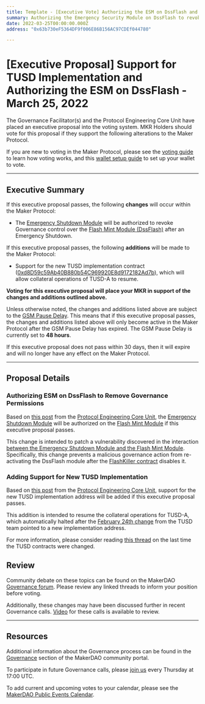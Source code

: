 ```yaml
---
title: Template - [Executive Vote] Authorizing the ESM on DssFlash and Adding Support for TUSD Implementation - March 25, 2022
summary: Authorizing the Emergency Security Module on DssFlash to revoke governance control after Emergency Shutdown and adding support for the new TUSD implementation.
date: 2022-03-25T00:00:00.000Z
address: "0x63b730eF5364DF9f006E86B156AC97CDEf044780"

---
```

# [Executive Proposal] Support for TUSD Implementation and Authorizing the ESM on DssFlash - March 25, 2022

The Governance Facilitator(s) and the Protocol Engineering Core Unit have placed an executive proposal into the voting system. MKR Holders should vote for this proposal if they support the following alterations to the Maker Protocol.

If you are new to voting in the Maker Protocol, please see the [voting guide](https://community-development.makerdao.com/en/learn/governance/how-voting-works/) to learn how voting works, and this [wallet setup guide](https://community-development.makerdao.com/en/learn/governance/voting-setup/) to set up your wallet to vote.

---

## Executive Summary

If this executive proposal passes, the following **changes** will occur within the Maker Protocol:
- The [Emergency Shutdown Module](https://makerdao.world/en/learn/governance/emergency-shutdown) will be authorized to revoke Governance control over the [Flash Mint Module (DssFlash)](https://manual.makerdao.com/module-index/module-flash-mint-module) after an Emergency Shutdown.

If this executive proposal passes, the following **additions** will be made to the Maker Protocol:
- Support for the new TUSD implementation contract ([0xd8D59c59Ab40B880b54C969920E8d9172182Ad7b](https://etherscan.io/address/0xd8d59c59ab40b880b54c969920e8d9172182ad7b)), which will allow collateral operations of TUSD-A to resume.

**Voting for this executive proposal will place your MKR in support of the changes and additions outlined above.**

Unless otherwise noted, the changes and additions listed above are subject to the [GSM Pause Delay](https://manual.makerdao.com/parameter-index/core/param-gsm-pause-delay). This means that if this executive proposal passes, the changes and additions listed above will only become active in the Maker Protocol after the GSM Pause Delay has expired. The GSM Pause Delay is currently set to **48 hours**.

If this executive proposal does not pass within 30 days, then it will expire and will no longer have any effect on the Maker Protocol.

---

## Proposal Details

### Authorizing ESM on DssFlash to Remove Governance Permissions

Based on [this post](https://forum.makerdao.com/t/proposed-security-fix-to-be-added-in-the-march-25th-2022-executive-spell/14197) from the [Protocol Engineering Core Unit](https://mips.makerdao.com/mips/details/MIP38#protocol-engineering-pe-001-), the [Emergency Shutdown Module](https://makerdao.world/en/learn/governance/emergency-shutdown) will be authorized on the [Flash Mint Module](https://manual.makerdao.com/module-index/module-flash-mint-module) if this executive proposal passes.

This change is intended to patch a vulnerability discovered in the interaction [between the Emergency Shutdown Module and the Flash Mint Module](https://forum.makerdao.com/t/flash-loan-debt-manipulation-during-emergency-shutdown-vulnerability-postmortem/14036). Specifically, this change prevents a malicious governance action from re-activating the DssFlash module after the [FlashKiller contract](https://github.com/makerdao/flash-killer) disables it.

### Adding Support for New TUSD Implementation 

Based on [this post](https://forum.makerdao.com/t/2022-03-25-adding-support-for-the-new-tusd-implementation-address/14189) from the [Protocol Engineering Core Unit](https://mips.makerdao.com/mips/details/MIP38#protocol-engineering-pe-001-), support for the new TUSD implementation address will be added if this executive proposal passes.

This addition is intended to resume the collateral operations for TUSD-A, which automatically halted after the [February 24th change](https://etherscan.io/tx/0x125823f2914e4f14e06b9b1b30fe9dd9512b36354cc1f6c063118c4fe03d8287) from the TUSD team pointed to a new implementation address.

For more information, please consider reading [this thread](https://forum.makerdao.com/t/tusd-disabled-due-to-unannounced-token-upgrade/2747) on the last time the TUSD contracts were changed.


## Review

Community debate on these topics can be found on the MakerDAO [Governance forum](https://forum.makerdao.com/). Please review any linked threads to inform your position before voting.

Additionally, these changes may have been discussed further in recent Governance calls. [Video](https://www.youtube.com/playlist?list=PLLzkWCj8ywWNq5-90-Id6VPSsrk4OWVan) for these calls is available to review.

---

## Resources

Additional information about the Governance process can be found in the [Governance](https://community-development.makerdao.com/en/learn/governance) section of the MakerDAO community portal.

To participate in future Governance calls, please [join us](https://github.com/makerdao/community/tree/master/governance/governance-and-risk-meetings) every Thursday at 17:00 UTC.

To add current and upcoming votes to your calendar, please see the [MakerDAO Public Events Calendar](https://calendar.google.com/calendar/embed?src=makerdao.com_3efhm2ghipksegl009ktniomdk%40group.calendar.google.com&ctz=UTC&mode=week&showCalendars=0&showPrint=0).
